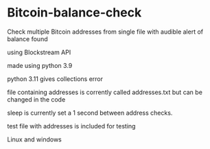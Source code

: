 # Bitcoin-balance-check
Check multiple Bitcoin addresses from single file with audible alert of balance found<p>
using Blockstream API<p>
made using python 3.9<p>
python 3.11 gives collections error<p>
file containing addresses is corrently called addresses.txt but can be changed in the code <p>
sleep is currently set a 1 second between address checks.<p>
test file with addresses is included for testing<p>
Linux and windows
